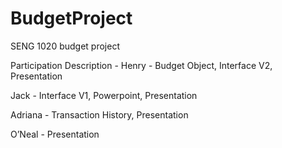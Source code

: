 # BudgetProject
SENG 1020 budget project

Participation Description - 
Henry - Budget Object, Interface V2, Presentation

Jack - Interface V1, Powerpoint, Presentation

Adriana - Transaction History, Presentation

O’Neal - Presentation
